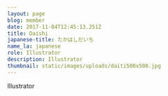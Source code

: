 ```yaml
---
layout: page
blog: member
date: 2017-11-04T12:45:13.251Z
title: Daishi
japanese-title: たかはしだいち
name_la: japanese
role: Illustrator
description: Illustrator
thumbnail: static/images/uploads/daiti500x500.jpg
---
```

Illustrator
